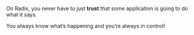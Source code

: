 On Radix, you never have to just **trust** that some application is going to do what it says.

You always know what’s happening and you’re always in control!
